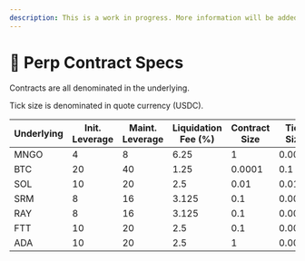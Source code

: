 ```yaml
---
description: This is a work in progress. More information will be added as they come.
---
```


# 🔮 Perp Contract Specs

Contracts are all denominated in the underlying.&#x20;

Tick size is denominated in quote currency (USDC).

| Underlying | Init. Leverage | Maint. Leverage | Liquidation Fee (%) | Contract Size | Tick Size |
| ---------- | -------------- | --------------- | ------------------- | ------------- | --------- |
| MNGO       | 4              | 8               | 6.25                | 1             | 0.0001    |
| BTC        | 20             | 40              | 1.25                | 0.0001        | 0.1       |
| SOL        | 10             | 20              | 2.5                 | 0.01          | 0.01      |
| SRM        | 8              | 16              | 3.125               | 0.1           | 0.001     |
| RAY        | 8              | 16              | 3.125               | 0.1           | 0.001     |
| FTT        | 10             | 20              | 2.5                 | 0.1           | 0.001     |
| ADA        | 10             | 20              | 2.5                 | 1             | 0.0001    |

